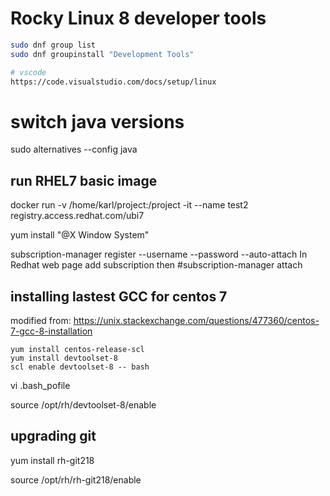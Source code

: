 # Rocky Linux 8 developer tools

```bash
sudo dnf group list
sudo dnf groupinstall "Development Tools"

# vscode
https://code.visualstudio.com/docs/setup/linux

```

# switch java versions
sudo alternatives --config java




## run RHEL7 basic image
docker run -v /home/karl/project:/project -it --name test2 registry.access.redhat.com/ubi7

yum install "@X Window System"

subscription-manager register --username <username> --password <password> --auto-attach
In Redhat web page add subscription
  then 
  #subscription-manager attach
  
## installing lastest GCC for centos 7
modified from:
https://unix.stackexchange.com/questions/477360/centos-7-gcc-8-installation

```
yum install centos-release-scl
yum install devtoolset-8
scl enable devtoolset-8 -- bash

```

vi .bash_pofile

source /opt/rh/devtoolset-8/enable 

## upgrading git
yum install rh-git218


source /opt/rh/rh-git218/enable 
